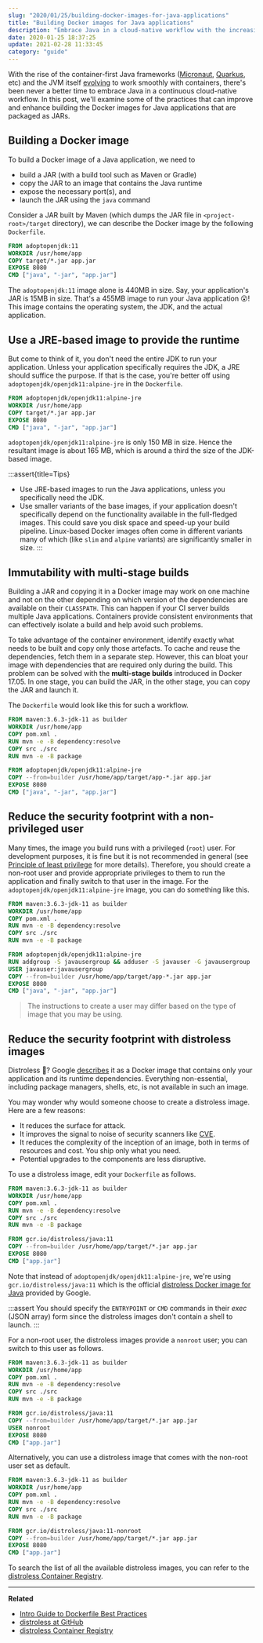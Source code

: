```yaml
---
slug: "2020/01/25/building-docker-images-for-java-applications"
title: "Building Docker images for Java applications"
description: "Embrace Java in a cloud-native workflow with the increasing popularity of container-first Java frameworks. Learn to create optimized Docker images for Java apps packaged as JARs."
date: 2020-01-25 18:37:25
update: 2021-02-28 11:33:45
category: "guide"
---
```


With the rise of the container-first Java frameworks ([Micronaut](https://micronaut.io/), [Quarkus](https://quarkus.io/), etc) and the JVM itself [evolving](https://blogs.oracle.com/java-platform-group/java-se-support-for-docker-cpu-and-memory-limits) to work smoothly with containers, there's been never a better time to embrace Java in a continuous cloud-native workflow. In this post, we'll examine some of the practices that can improve and enhance building the Docker images for Java applications that are packaged as JARs.

## Building a Docker image

To build a Docker image of a Java application, we need to
- build a JAR (with a build tool such as Maven or Gradle)
- copy the JAR to an image that contains the Java runtime
- expose the necessary port(s), and
- launch the JAR using the `java` command

Consider a JAR built by Maven (which dumps the JAR file in `<project-root>/target` directory), we can describe the Docker image by the following `Dockerfile`.

```dockerfile
FROM adoptopenjdk:11
WORKDIR /usr/home/app
COPY target/*.jar app.jar
EXPOSE 8080
CMD ["java", "-jar", "app.jar"]
```

The `adoptopenjdk:11` image alone is 440MB in size. Say, your application's JAR is 15MB in size. That's a 455MB image to run your Java application 😮! This image contains the operating system, the JDK, and the actual application.

## Use a JRE-based image to provide the runtime

But come to think of it, you don't need the entire JDK to run your application. Unless your application specifically requires the JDK, a JRE should suffice the purpose. If that is the case, you're better off using `adoptopenjdk/openjdk11:alpine-jre` in the `Dockerfile`.

```dockerfile {1}
FROM adoptopenjdk/openjdk11:alpine-jre
WORKDIR /usr/home/app
COPY target/*.jar app.jar
EXPOSE 8080
CMD ["java", "-jar", "app.jar"]
```

`adoptopenjdk/openjdk11:alpine-jre` is only 150 MB in size. Hence the resultant image is about 165 MB, which is around a third the size of the JDK-based image.

:::assert{title=Tips}
- Use JRE-based images to run the Java applications, unless you specifically need the JDK.
- Use smaller variants of the base images, if your application doesn't specifically depend on the functionality available in the full-fledged images. This could save you disk space and speed-up your build pipeline. Linux-based Docker images often come in different variants many of which (like `slim` and `alpine` variants) are significantly smaller in size.
:::

## Immutability with multi-stage builds

Building a JAR and copying it in a Docker image may work on one machine and not on the other depending on which version of the dependencies are available on their `CLASSPATH`. This can happen if your CI server builds multiple Java applications. Containers provide consistent environments that can effectively isolate a build and help avoid such problems.

To take advantage of the container environment, identify exactly what needs to be built and copy only those artefacts. To cache and reuse the dependencies, fetch them in a separate step. However, this can bloat your image with dependencies that are required only during the build. This problem can be solved with the **multi-stage builds** introduced in Docker 17.05. In one stage, you can build the JAR, in the other stage, you can copy the JAR and launch it. 

The `Dockerfile` would look like this for such a workflow.

```dockerfile
FROM maven:3.6.3-jdk-11 as builder
WORKDIR /usr/home/app
COPY pom.xml .
RUN mvn -e -B dependency:resolve
COPY src ./src
RUN mvn -e -B package

FROM adoptopenjdk/openjdk11:alpine-jre
COPY --from=builder /usr/home/app/target/app-*.jar app.jar
EXPOSE 8080
CMD ["java", "-jar", "app.jar"]
```

## Reduce the security footprint with a non-privileged user

Many times, the image you build runs with a privileged (`root`) user. For development purposes, it is fine but it is not recommended in general (see [Principle of least privilege](https://en.wikipedia.org/wiki/Principle_of_least_privilege) for more details). Therefore, you should create a non-root user and provide appropriate privileges to them to run the application and finally switch to that user in the image. For the `adoptopenjdk/openjdk11:alpine-jre` image, you can do something like this.

```dockerfile {9-10}
FROM maven:3.6.3-jdk-11 as builder
WORKDIR /usr/home/app
COPY pom.xml .
RUN mvn -e -B dependency:resolve
COPY src ./src
RUN mvn -e -B package

FROM adoptopenjdk/openjdk11:alpine-jre
RUN addgroup -S javausergroup && adduser -S javauser -G javausergroup
USER javauser:javausergroup
COPY --from=builder /usr/home/app/target/app-*.jar app.jar
EXPOSE 8080
CMD ["java", "-jar", "app.jar"]
```

> The instructions to create a user may differ based on the type of image that you may be using.

## Reduce the security footprint with distroless images

Distroless 🤔? Google [describes](https://github.com/GoogleContainerTools/distroless#distroless-docker-images) it as a Docker image that contains only your application and its runtime dependencies. Everything non-essential, including package managers, shells, etc, is not available in such an image.

You may wonder why would someone choose to create a distroless image. Here are a few reasons:
- It reduces the surface for attack. 
- It improves the signal to noise of security scanners like [CVE](https://cve.mitre.org/).
- It reduces the complexity of the inception of an image, both in terms of resources and cost. You ship only what you need.
- Potential upgrades to the components are less disruptive.

To use a distroless image, edit your `Dockerfile` as follows.

```dockerfile {8}
FROM maven:3.6.3-jdk-11 as builder
WORKDIR /usr/home/app
COPY pom.xml .
RUN mvn -e -B dependency:resolve
COPY src ./src
RUN mvn -e -B package

FROM gcr.io/distroless/java:11
COPY --from=builder /usr/home/app/target/*.jar app.jar
EXPOSE 8080
CMD ["app.jar"]
```

Note that instead of `adoptopenjdk/openjdk11:alpine-jre`, we're using `gcr.io/distroless/java:11` which is the official [distroless Docker image for Java](https://console.cloud.google.com/gcr/images/distroless/GLOBAL/java) provided by Google.

:::assert
You should specify the `ENTRYPOINT` or `CMD` commands in their *exec* (JSON array) form since the distroless images don't contain a shell to launch.
:::

For a non-root user, the distroless images provide a `nonroot` user; you can switch to this user as follows.

```dockerfile {10}
FROM maven:3.6.3-jdk-11 as builder
WORKDIR /usr/home/app
COPY pom.xml .
RUN mvn -e -B dependency:resolve
COPY src ./src
RUN mvn -e -B package

FROM gcr.io/distroless/java:11
COPY --from=builder /usr/home/app/target/*.jar app.jar
USER nonroot
EXPOSE 8080
CMD ["app.jar"]
```

Alternatively, you can use a distroless image that comes with the non-root user set as default.

```dockerfile {8}
FROM maven:3.6.3-jdk-11 as builder
WORKDIR /usr/home/app
COPY pom.xml .
RUN mvn -e -B dependency:resolve
COPY src ./src
RUN mvn -e -B package

FROM gcr.io/distroless/java:11-nonroot
COPY --from=builder /usr/home/app/target/*.jar app.jar
EXPOSE 8080
CMD ["app.jar"]
```

To search the list of all the available distroless images, you can refer to the [distroless Container Registry](https://console.cloud.google.com/gcr/images/distroless).

---

**Related**

- [Intro Guide to Dockerfile Best Practices](https://www.docker.com/blog/intro-guide-to-dockerfile-best-practices/)
- [distroless at GitHub](https://github.com/GoogleContainerTools/distroless)
- [distroless Container Registry](https://console.cloud.google.com/gcr/images/distroless)
